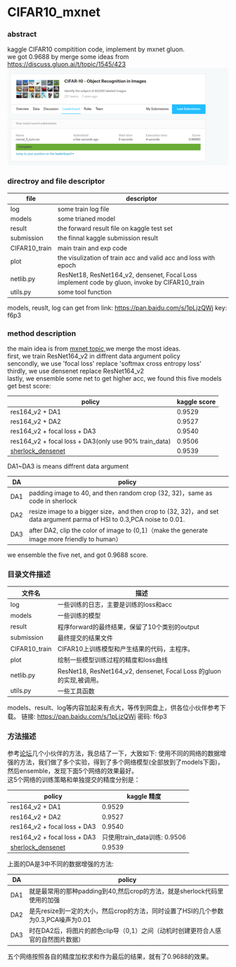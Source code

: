 # CIFAR10_mxnet
### abstract
kaggle CIFAR10 compitition code, implement by mxnet gluon.</br>
we got 0.9688 by merge some ideas from https://discuss.gluon.ai/t/topic/1545/423</br>
![](submission.png)

### directroy and file descriptor

file | descriptor
--- | ---
log | some train log file
models | some trianed model
result | the forward result file on kaggle test set
submission | the finnal kaggle submission result
CIFAR10_train | main train and exp code
plot | the visulization  of train acc and valid acc and loss with epoch
netlib.py | ResNet18, ResNet164_v2, densenet, Focal Loss implement code by gluon, invoke by CIFAR10_train
utils.py | some tool function

models, reuslt, log can get from link: https://pan.baidu.com/s/1pLjzQWj key: f6p3

### method description

the main idea is from [mxnet topic]((https://discuss.gluon.ai/t/topic/1545/423)),we merge the most ideas.</br>
first, we train ResNet164_v2 in diffrent data argument policy</br>
sencondly, we use 'focal loss' replace 'softmax cross entropy loss'</br>
thirdly, we use densenet replace ResNet164_v2</br>
lastly, we ensemble some net to get higher acc, we found this five models get best score:</br>

policy | kaggle score
--- | ---
res164_v2 + DA1| 0.9529
res164_v2 + DA2| 0.9527
res164_v2 + focal loss + DA3| 0.9540
res164_v2 + focal loss + DA3(only use 90% train_data) | 0.9506
[sherlock_densenet](https://discuss.gluon.ai/t/topic/1545/273)| 0.9539

DA1~DA3 is means diffrent data argument

DA  | policy
--- | ---
DA1 | padding image to 40, and then random crop (32, 32)，same as code in sherlock
DA2 | resize image to a bigger size，and then crop to (32, 32)，and set data argument parma of HSI to 0.3,PCA noise to 0.01.
DA3 | after DA2, clip the color of image to (0,1)（make the generate image more friendly to human）

we ensemble the five net, and got 0.9688 score.

### 目录文件描述

文件名 | 描述
--- | ---
log | 一些训练的日志，主要是训练的loss和acc
models | 一些训练的模型
result | 程序forward的最终结果，保留了10个类别的output
submission | 最终提交的结果文件
CIFAR10_train | CIFAR10上训练模型和产生结果的代码，主程序。
plot | 绘制一些模型训练过程的精度和loss曲线
netlib.py | ResNet18, ResNet164_v2, densenet, Focal Loss 的gluon的实现,被调用。
utils.py | 一些工具函数

models、result、log等内容加起来有点大，等传到网盘上，供各位小伙伴参考下载。
链接: https://pan.baidu.com/s/1pLjzQWj 密码: f6p3

### 方法描述
参考[论坛](https://discuss.gluon.ai/t/topic/1545/423)几个小伙伴的方法，我总结了一下，大致如下:
使用不同的网络的数据增强的方法，我们做了多个实验，得到了多个网络模型(全部放到了models下面)，然后ensemble，发现下面5个网络的效果最好。</br>
这5个网络的训练策略和单独提交的精度分别是：

policy | kaggle 精度
--- | ---
res164_v2 + DA1| 0.9529
res164_v2 + DA2| 0.9527
res164_v2 + focal loss + DA3| 0.9540
res164_v2 + focal loss + DA3 | 只使用train_data训练: 0.9506
[sherlock_densenet](https://discuss.gluon.ai/t/topic/1545/273)| 0.9539

上面的DA是3中不同的数据增强的方法:

DA  | policy
--- | ---
DA1 | 就是最常用的那种padding到40,然后crop的方法，就是sherlock代码里使用的加强
DA2 | 是先resize到一定的大小，然后crop的方法，同时设置了HSI的几个参数为0.3,PCA噪声为0.01
DA3 | 时在DA2后，将图片的颜色clip导（0,1）之间（动机时创建更符合人感官的自然图片数据）

五个网络按照各自的精度加权求和作为最后的结果，就有了0.9688的效果。

